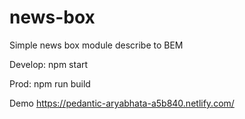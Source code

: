 # news-box
Simple news box module describe to BEM

Develop:
npm start

Prod:
npm run build

Demo
https://pedantic-aryabhata-a5b840.netlify.com/
